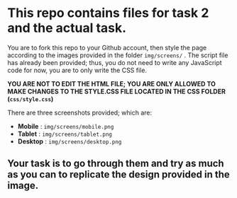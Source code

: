 # This repo contains files for task 2 and the actual task.

You are to fork this repo to your Github account, then style the page according to the images provided in the folder `img/screens/` . The script file has already been provided; thus, you do not need to write any JavaScript code for now, you are to only write the CSS file.

**YOU ARE NOT TO EDIT THE HTML FILE; YOU ARE ONLY ALLOWED TO MAKE CHANGES TO THE STYLE.CSS FILE LOCATED IN THE CSS FOLDER (`css/style.css`)**


There are three screenshots provided; which are:

- **Mobile** : `img/screens/mobile.png`
- **Tablet** : `img/screens/tablet.png`
- **Desktop** : `img/screens/desktop.png`

## Your task is to go through them and try as much as you can to replicate the design provided in the image.